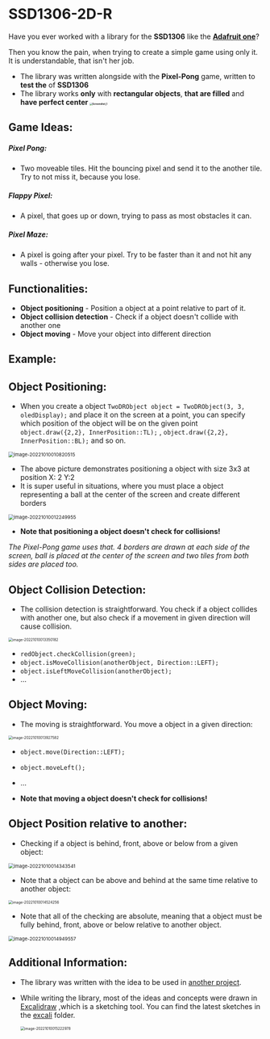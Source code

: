 # SSD1306-2D-R
Have you ever worked with a library for the **SSD1306** like the **[Adafruit one](https://github.com/adafruit/Adafruit_SSD1306)**?

Then you know the pain, when trying to create a simple game using only it. It is understandable, that isn't her job.



- The library was written alongside with the **Pixel-Pong** game, written to **test the** of **SSD1306**
- The library works **only** with **rectangular objects**, **that are filled** and **have perfect center
<img src=".\pics\Screenshot_1.png" alt="Screenshot_1" style="zoom: 33%;" />**

## Game Ideas:

##### Pixel Pong:

- Two moveable tiles. Hit the bouncing pixel and send it to the another tile. Try to not miss it, because you lose.

##### Flappy Pixel:

- A pixel, that goes up or down, trying to pass as most obstacles it can.

##### Pixel Maze:

- A pixel is going after your pixel. Try to be faster than it and not hit any walls - otherwise you lose.

## Functionalities:

- **Object positioning** - Position a object at a point relative to part of it.
- **Object collision detection** - Check if a object doesn't collide with another one
- **Object moving** - Move your object into different direction



## Example:



## Object Positioning:

- When you create a object `TwoDRObject object = TwoDRObject(3, 3, oledDisplay);` and place it on the screen at a point, you can specify which position of the object will be on the given point `object.draw({2,2}, InnerPosition::TL);` , `object.draw({2,2}, InnerPosition::BL);` and so on.

<img src=".\pics\image-20221010010820515.png" alt="image-20221010010820515" style="zoom: 67%;" />

- The above picture demonstrates positioning a object with size 3x3 at position X: 2 Y:2
- It is super useful in situations, where you must place a object representing a ball at the center of the screen and create different borders

<img src=".\pics\image-20221010012249955.png" alt="image-20221010012249955" style="zoom:67%;" />

- **Note that positioning a object doesn't check for collisions!**

*The Pixel-Pong game uses that. 4 borders are drawn at each side of the screen, ball is placed at the center of the screen and two tiles from both sides are placed too.*

## Object Collision Detection:

- The collision detection is straightforward. You check if a object collides with another one, but also check if a movement in given direction will cause collision.

<img src=".\pics\image-20221010013350182.png" alt="image-20221010013350182" style="zoom:50%;" />

- `redObject.checkCollision(green);`
- `object.isMoveCollision(anotherObject, Direction::LEFT);` 
- `object.isLeftMoveCollision(anotherObject);` 
- ...

## Object Moving:

- The moving is straightforward. You move a object in a given direction:

<img src=".\pics\image-20221010013927582.png" alt="image-20221010013927582" style="zoom:50%;" />

- `object.move(Direction::LEFT);`
- `object.moveLeft();`
- ...

- **Note that moving a object doesn't check for collisions!**

## Object Position relative to another:

- Checking if a object is behind, front, above or below from a given object:

<img src=".\pics\image-20221010014343541.png" alt="image-20221010014343541" style="zoom: 67%;" />

- Note that a object can be above and behind at the same time relative to another object:

<img src=".\pics\image-20221010014524256.png" alt="image-20221010014524256" style="zoom:50%;" />

- Note that all of the checking are absolute, meaning that a object must be fully behind, front, above or below relative to another object.

<img src=".\pics\image-20221010014949557.png" alt="image-20221010014949557" style="zoom:67%;" />

## Additional Information:

- The library was written with the idea to be used in [another project](https://github.com/ItsGosho/Pong-Pong).

- While writing the library, most of the ideas and concepts were drawn in [Excalidraw](https://excalidraw.com/) ,which is a sketching tool. You can find the latest sketches in the [excali](https://github.com/ItsGosho/SSD1306-2D-Rect/tree/dev/excali) folder.

  <img src=".\pics\image-20221010015222978.png" alt="image-20221010015222978" style="zoom:50%;" />
